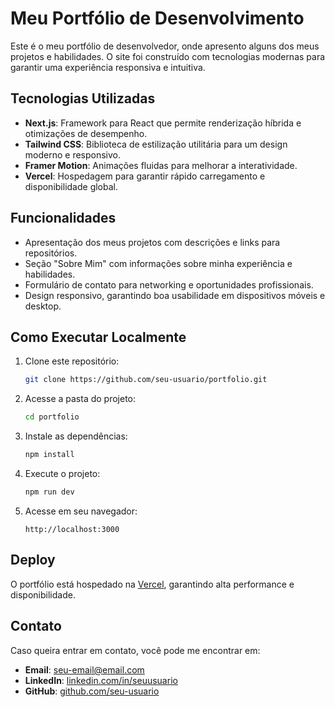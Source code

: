 # Meu Portfólio de Desenvolvimento

Este é o meu portfólio de desenvolvedor, onde apresento alguns dos meus projetos e habilidades. O site foi construído com tecnologias modernas para garantir uma experiência responsiva e intuitiva.

## Tecnologias Utilizadas
- **Next.js**: Framework para React que permite renderização híbrida e otimizações de desempenho.
- **Tailwind CSS**: Biblioteca de estilização utilitária para um design moderno e responsivo.
- **Framer Motion**: Animações fluidas para melhorar a interatividade.
- **Vercel**: Hospedagem para garantir rápido carregamento e disponibilidade global.

## Funcionalidades
- Apresentação dos meus projetos com descrições e links para repositórios.
- Seção "Sobre Mim" com informações sobre minha experiência e habilidades.
- Formulário de contato para networking e oportunidades profissionais.
- Design responsivo, garantindo boa usabilidade em dispositivos móveis e desktop.

## Como Executar Localmente
1. Clone este repositório:
   ```bash
   git clone https://github.com/seu-usuario/portfolio.git
   ```
2. Acesse a pasta do projeto:
   ```bash
   cd portfolio
   ```
3. Instale as dependências:
   ```bash
   npm install
   ```
4. Execute o projeto:
   ```bash
   npm run dev
   ```
5. Acesse em seu navegador:
   ```
   http://localhost:3000
   ```

## Deploy
O portfólio está hospedado na [Vercel](https://seu-portifolio.vercel.app), garantindo alta performance e disponibilidade.

## Contato
Caso queira entrar em contato, você pode me encontrar em:
- **Email**: seu-email@email.com
- **LinkedIn**: [linkedin.com/in/seuusuario](https://linkedin.com/in/seuusuario)
- **GitHub**: [github.com/seu-usuario](https://github.com/seu-usuario)

